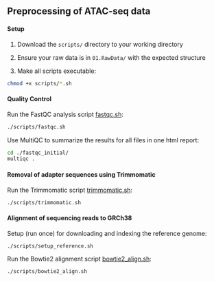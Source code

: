 ## Preprocessing of ATAC-seq data

#### Setup 

1. Download the `scripts/` directory to your working directory

2. Ensure your raw data is in `01.RawData/` with the expected structure

3. Make all scripts executable: 

```bash
chmod +x scripts/*.sh
```

#### Quality Control

Run the FastQC analysis script [fastqc.sh](scripts/fastqc.sh):

```bash
./scripts/fastqc.sh
```

Use MultiQC to summarize the results for all files in one html report:

```bash
cd ./fastqc_initial/
multiqc .
```

#### Removal of adapter sequences using Trimmomatic

Run the Trimmomatic script [trimmomatic.sh](scripts/trimmomatic.sh):

```bash
./scripts/trimmomatic.sh
```

#### Alignment of sequencing reads to GRCh38 

Setup (run once) for downloading and indexing the reference genome:

```bash
./scripts/setup_reference.sh
```

Run the Bowtie2 alignment script [bowtie2_align.sh](scripts/bowtie2_align.sh):

```bash
./scripts/bowtie2_align.sh
```








